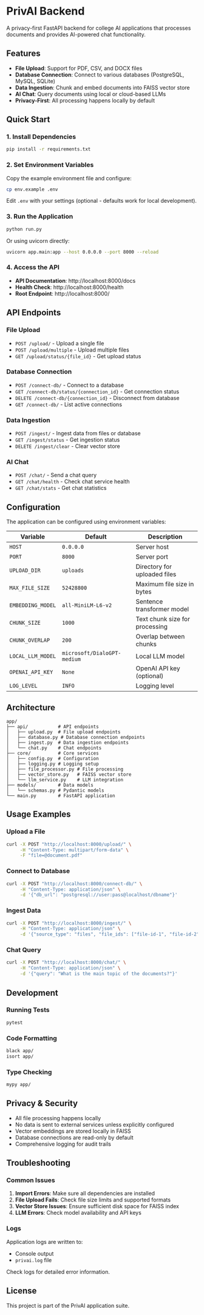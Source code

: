 # PrivAI Backend

A privacy-first FastAPI backend for college AI applications that processes documents and provides AI-powered chat functionality.

## Features

- **File Upload**: Support for PDF, CSV, and DOCX files
- **Database Connection**: Connect to various databases (PostgreSQL, MySQL, SQLite)
- **Data Ingestion**: Chunk and embed documents into FAISS vector store
- **AI Chat**: Query documents using local or cloud-based LLMs
- **Privacy-First**: All processing happens locally by default

## Quick Start

### 1. Install Dependencies

```bash
pip install -r requirements.txt
```

### 2. Set Environment Variables

Copy the example environment file and configure:

```bash
cp env.example .env
```

Edit `.env` with your settings (optional - defaults work for local development).

### 3. Run the Application

```bash
python run.py
```

Or using uvicorn directly:

```bash
uvicorn app.main:app --host 0.0.0.0 --port 8000 --reload
```

### 4. Access the API

- **API Documentation**: http://localhost:8000/docs
- **Health Check**: http://localhost:8000/health
- **Root Endpoint**: http://localhost:8000/

## API Endpoints

### File Upload
- `POST /upload/` - Upload a single file
- `POST /upload/multiple` - Upload multiple files
- `GET /upload/status/{file_id}` - Get upload status

### Database Connection
- `POST /connect-db/` - Connect to a database
- `GET /connect-db/status/{connection_id}` - Get connection status
- `DELETE /connect-db/{connection_id}` - Disconnect from database
- `GET /connect-db/` - List active connections

### Data Ingestion
- `POST /ingest/` - Ingest data from files or database
- `GET /ingest/status` - Get ingestion status
- `DELETE /ingest/clear` - Clear vector store

### AI Chat
- `POST /chat/` - Send a chat query
- `GET /chat/health` - Check chat service health
- `GET /chat/stats` - Get chat statistics

## Configuration

The application can be configured using environment variables:

| Variable | Default | Description |
|----------|---------|-------------|
| `HOST` | `0.0.0.0` | Server host |
| `PORT` | `8000` | Server port |
| `UPLOAD_DIR` | `uploads` | Directory for uploaded files |
| `MAX_FILE_SIZE` | `52428800` | Maximum file size in bytes |
| `EMBEDDING_MODEL` | `all-MiniLM-L6-v2` | Sentence transformer model |
| `CHUNK_SIZE` | `1000` | Text chunk size for processing |
| `CHUNK_OVERLAP` | `200` | Overlap between chunks |
| `LOCAL_LLM_MODEL` | `microsoft/DialoGPT-medium` | Local LLM model |
| `OPENAI_API_KEY` | `None` | OpenAI API key (optional) |
| `LOG_LEVEL` | `INFO` | Logging level |

## Architecture

```
app/
├── api/           # API endpoints
│   ├── upload.py  # File upload endpoints
│   ├── database.py # Database connection endpoints
│   ├── ingest.py  # Data ingestion endpoints
│   └── chat.py    # Chat endpoints
├── core/          # Core services
│   ├── config.py  # Configuration
│   ├── logging.py # Logging setup
│   ├── file_processor.py # File processing
│   ├── vector_store.py   # FAISS vector store
│   └── llm_service.py    # LLM integration
├── models/        # Data models
│   └── schemas.py # Pydantic models
└── main.py        # FastAPI application
```

## Usage Examples

### Upload a File

```bash
curl -X POST "http://localhost:8000/upload/" \
     -H "Content-Type: multipart/form-data" \
     -F "file=@document.pdf"
```

### Connect to Database

```bash
curl -X POST "http://localhost:8000/connect-db/" \
     -H "Content-Type: application/json" \
     -d '{"db_url": "postgresql://user:pass@localhost/dbname"}'
```

### Ingest Data

```bash
curl -X POST "http://localhost:8000/ingest/" \
     -H "Content-Type: application/json" \
     -d '{"source_type": "files", "file_ids": ["file-id-1", "file-id-2"]}'
```

### Chat Query

```bash
curl -X POST "http://localhost:8000/chat/" \
     -H "Content-Type: application/json" \
     -d '{"query": "What is the main topic of the documents?"}'
```

## Development

### Running Tests

```bash
pytest
```

### Code Formatting

```bash
black app/
isort app/
```

### Type Checking

```bash
mypy app/
```

## Privacy & Security

- All file processing happens locally
- No data is sent to external services unless explicitly configured
- Vector embeddings are stored locally in FAISS
- Database connections are read-only by default
- Comprehensive logging for audit trails

## Troubleshooting

### Common Issues

1. **Import Errors**: Make sure all dependencies are installed
2. **File Upload Fails**: Check file size limits and supported formats
3. **Vector Store Issues**: Ensure sufficient disk space for FAISS index
4. **LLM Errors**: Check model availability and API keys

### Logs

Application logs are written to:
- Console output
- `privai.log` file

Check logs for detailed error information.

## License

This project is part of the PrivAI application suite.
